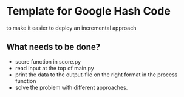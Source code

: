 # Template for Google Hash Code
to make it easier to deploy an incremental approach

## What needs to be done?
- score function in score.py
- read input at the top of main.py
- print the data to the output-file on the right format in the process function
- solve the problem with different approaches.

